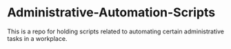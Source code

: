 # Administrative-Automation-Scripts
This is a repo for holding scripts related to automating certain administrative tasks in a workplace.

